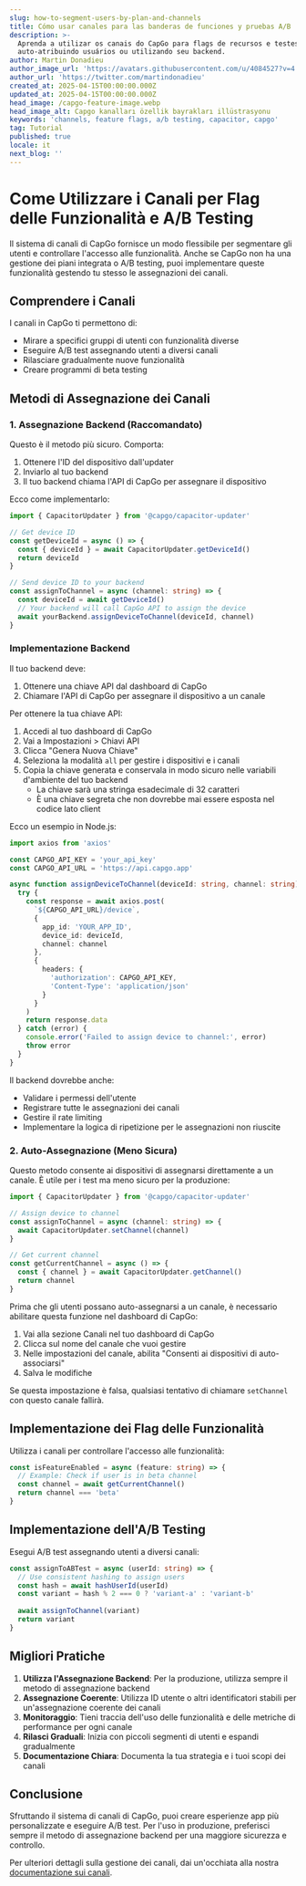 ```yaml
---
slug: how-to-segment-users-by-plan-and-channels
title: Cómo usar canales para las banderas de funciones y pruebas A/B
description: >-
  Aprenda a utilizar os canais do CapGo para flags de recursos e testes A/B,
  auto-atribuindo usuários ou utilizando seu backend.
author: Martin Donadieu
author_image_url: 'https://avatars.githubusercontent.com/u/4084527?v=4'
author_url: 'https://twitter.com/martindonadieu'
created_at: 2025-04-15T00:00:00.000Z
updated_at: 2025-04-15T00:00:00.000Z
head_image: /capgo-feature-image.webp
head_image_alt: Capgo kanalları özellik bayrakları illüstrasyonu
keywords: 'channels, feature flags, a/b testing, capacitor, capgo'
tag: Tutorial
published: true
locale: it
next_blog: ''
---
```

# Come Utilizzare i Canali per Flag delle Funzionalità e A/B Testing

Il sistema di canali di CapGo fornisce un modo flessibile per segmentare gli utenti e controllare l'accesso alle funzionalità. Anche se CapGo non ha una gestione dei piani integrata o A/B testing, puoi implementare queste funzionalità gestendo tu stesso le assegnazioni dei canali.

## Comprendere i Canali

I canali in CapGo ti permettono di:
- Mirare a specifici gruppi di utenti con funzionalità diverse
- Eseguire A/B test assegnando utenti a diversi canali
- Rilasciare gradualmente nuove funzionalità
- Creare programmi di beta testing

## Metodi di Assegnazione dei Canali

### 1. Assegnazione Backend (Raccomandato)

Questo è il metodo più sicuro. Comporta:
1. Ottenere l'ID del dispositivo dall'updater
2. Inviarlo al tuo backend
3. Il tuo backend chiama l'API di CapGo per assegnare il dispositivo

Ecco come implementarlo:

```typescript
import { CapacitorUpdater } from '@capgo/capacitor-updater'

// Get device ID
const getDeviceId = async () => {
  const { deviceId } = await CapacitorUpdater.getDeviceId()
  return deviceId
}

// Send device ID to your backend
const assignToChannel = async (channel: string) => {
  const deviceId = await getDeviceId()
  // Your backend will call CapGo API to assign the device
  await yourBackend.assignDeviceToChannel(deviceId, channel)
}
```

### Implementazione Backend

Il tuo backend deve:
1. Ottenere una chiave API dal dashboard di CapGo
2. Chiamare l'API di CapGo per assegnare il dispositivo a un canale

Per ottenere la tua chiave API:
1. Accedi al tuo dashboard di CapGo
2. Vai a Impostazioni > Chiavi API
3. Clicca "Genera Nuova Chiave"
4. Seleziona la modalità `all` per gestire i dispositivi e i canali
5. Copia la chiave generata e conservala in modo sicuro nelle variabili d'ambiente del tuo backend
   - La chiave sarà una stringa esadecimale di 32 caratteri
   - È una chiave segreta che non dovrebbe mai essere esposta nel codice lato client

Ecco un esempio in Node.js:

```typescript
import axios from 'axios'

const CAPGO_API_KEY = 'your_api_key'
const CAPGO_API_URL = 'https://api.capgo.app'

async function assignDeviceToChannel(deviceId: string, channel: string) {
  try {
    const response = await axios.post(
      `${CAPGO_API_URL}/device`,
      {
        app_id: 'YOUR_APP_ID',
        device_id: deviceId,
        channel: channel
      },
      {
        headers: {
          'authorization': CAPGO_API_KEY,
          'Content-Type': 'application/json'
        }
      }
    )
    return response.data
  } catch (error) {
    console.error('Failed to assign device to channel:', error)
    throw error
  }
}
```

Il backend dovrebbe anche:
- Validare i permessi dell'utente
- Registrare tutte le assegnazioni dei canali
- Gestire il rate limiting
- Implementare la logica di ripetizione per le assegnazioni non riuscite

### 2. Auto-Assegnazione (Meno Sicura)

Questo metodo consente ai dispositivi di assegnarsi direttamente a un canale. È utile per i test ma meno sicuro per la produzione:

```typescript
import { CapacitorUpdater } from '@capgo/capacitor-updater'

// Assign device to channel
const assignToChannel = async (channel: string) => {
  await CapacitorUpdater.setChannel(channel)
}

// Get current channel
const getCurrentChannel = async () => {
  const { channel } = await CapacitorUpdater.getChannel()
  return channel
}
```

Prima che gli utenti possano auto-assegnarsi a un canale, è necessario abilitare questa funzione nel dashboard di CapGo:

1. Vai alla sezione Canali nel tuo dashboard di CapGo
2. Clicca sul nome del canale che vuoi gestire
3. Nelle impostazioni del canale, abilita "Consenti ai dispositivi di auto-associarsi"
4. Salva le modifiche

Se questa impostazione è falsa, qualsiasi tentativo di chiamare `setChannel` con questo canale fallirà.

## Implementazione dei Flag delle Funzionalità

Utilizza i canali per controllare l'accesso alle funzionalità:

```typescript
const isFeatureEnabled = async (feature: string) => {
  // Example: Check if user is in beta channel
  const channel = await getCurrentChannel()
  return channel === 'beta'
}
```

## Implementazione dell'A/B Testing

Esegui A/B test assegnando utenti a diversi canali:

```typescript
const assignToABTest = async (userId: string) => {
  // Use consistent hashing to assign users
  const hash = await hashUserId(userId)
  const variant = hash % 2 === 0 ? 'variant-a' : 'variant-b'
  
  await assignToChannel(variant)
  return variant
}
```

## Migliori Pratiche

1. **Utilizza l'Assegnazione Backend**: Per la produzione, utilizza sempre il metodo di assegnazione backend
2. **Assegnazione Coerente**: Utilizza ID utente o altri identificatori stabili per un'assegnazione coerente dei canali
3. **Monitoraggio**: Tieni traccia dell'uso delle funzionalità e delle metriche di performance per ogni canale
4. **Rilasci Graduali**: Inizia con piccoli segmenti di utenti e espandi gradualmente
5. **Documentazione Chiara**: Documenta la tua strategia e i tuoi scopi dei canali

## Conclusione

Sfruttando il sistema di canali di CapGo, puoi creare esperienze app più personalizzate e eseguire A/B test. Per l'uso in produzione, preferisci sempre il metodo di assegnazione backend per una maggiore sicurezza e controllo.

Per ulteriori dettagli sulla gestione dei canali, dai un'occhiata alla nostra [documentazione sui canali](/docs/live-updates/channels/).
